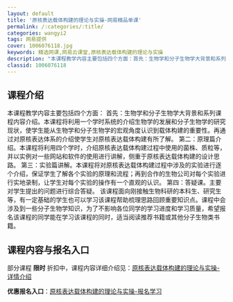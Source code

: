```yaml
---
layout: default
title: '原核表达载体构建的理论与实操-网易精品单课'
permalink: /:categories/:title/
categories: wangyi2
tags: 网易提供
cover: 1006076118.jpg
keywords: 精选网课,网易云课堂,原核表达载体构建的理论与实操
description: "本课程教学内容主要包括四个方面：首先：生物学和分子生物学大背景和系列课程内容介绍。本课程将利用一个学时系统的介绍生物学的发展和分子生物学的研究现状，使学生能从生物学和分子生物学的宏观角度认识"
classid: 1006076118
---
```


## 课程介绍

本课程教学内容主要包括四个方面：
首先：生物学和分子生物学大背景和系列课程内容介绍。本课程将利用一个学时系统的介绍生物学的发展和分子生物学的研究现状，使学生能从生物学和分子生物学的宏观角度认识到载体构建的重要性。再通过对原核表达体系的介绍使学生对原核表达载体构建有所了解。
第二：原理篇介绍。本课程将利用四个学时，介绍原核表达载体构建过程中使用的菌株、质粒等，并以实例对一些网站和软件的使用进行讲解，侧重于原核表达载体构建的设计思路。
第三：实验篇讲解。本课程将对原核表达载体构建过程中涉及的实验进行逐个介绍，保证学生了解各个实验的原理和流程；再到合作的生物公司对每个实验进行实地录制，让学生对每个实验的操作有一个直观的认识。
第四：答疑课。主要对学生提出的问题进行综合答疑。
该课程面向刚接触生物科研的本科生、研究生等，有一定基础的学生也可以学习该课程帮助梳理思路回顾重要知识点。课程中会涉及到一些分子生物学知识，为了不影响各位同学的学习进度和学习质量，希望报名该课程的同学能在学习该课程的同时，适当阅读推荐书籍或其他分子生物类书籍。

## 课程内容与报名入口

部分课程 **限时** 折扣中，课程内容详细介绍见：[原核表达载体构建的理论与实操-详情介绍](https://study.163.com/course/introduction/1006076118.htm?share=1&shareId=1025206652&utm_campaign=share&utm_medium=iphoneShare&utm_source=&utm_u=1025206652)

**优惠报名入口**：[原核表达载体构建的理论与实操-报名学习](https://study.163.com/course/introduction/1006076118.htm?share=1&shareId=1025206652&utm_campaign=share&utm_medium=iphoneShare&utm_source=&utm_u=1025206652)

